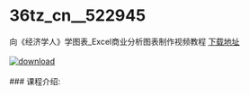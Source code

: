 # 36tz_cn__522945
向《经济学人》学图表_Excel商业分析图表制作视频教程
[下载地址](http://www.36tz.cn/article/522945 "下载地址")
<br/></br>[![download](http://36tz.cn/muke_img/2018_07_2-3-300x217.png "下载地址")](http://www.36tz.cn/article/522945 "下载地址")
<br/></br>### 课程介绍:


